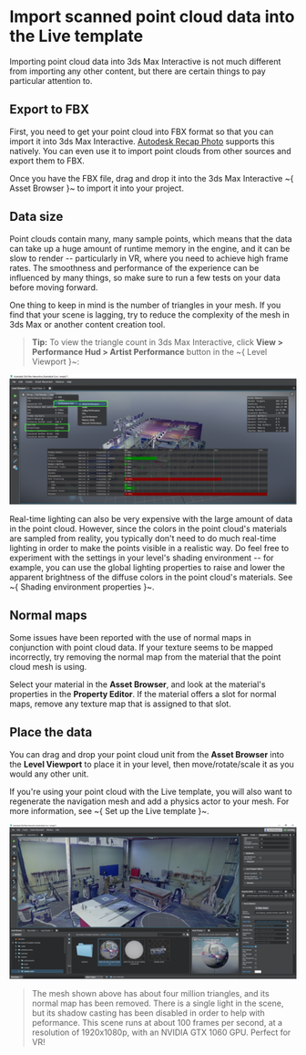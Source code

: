# Import scanned point cloud data into the Live template

Importing point cloud data into 3ds Max Interactive is not much different from importing any other content, but there are certain things to pay particular attention to.

## Export to FBX

First, you need to get your point cloud into FBX format so that you can import it into 3ds Max Interactive. [Autodesk Recap Photo](https://www.autodesk.com/products/recap/) supports this natively. You can even use it to import point clouds from other sources and export them to FBX.

Once you have the FBX file, drag and drop it into the 3ds Max Interactive ~{ Asset Browser }~ to import it into your project.

## Data size

Point clouds contain many, many sample points, which means that the data can take up a huge amount of runtime memory in the engine, and it can be slow to render -- particularly in VR, where you need to achieve high frame rates. The smoothness and performance of the experience can be influenced by many things, so make sure to run a few tests on your data before moving forward.

One thing to keep in mind is the number of triangles in your mesh. If you find that your scene is lagging, try to reduce the complexity of the mesh in 3ds Max or another content creation tool.

>	**Tip:** To view the triangle count in 3ds Max Interactive, click **View > Performance Hud > Artist Performance** button in the ~{ Level Viewport }~:

![](../../images/live_scan_data_perfhud.png)

Real-time lighting can also be very expensive with the large amount of data in the point cloud. However, since the colors in the point cloud's materials are sampled from reality, you typically don't need to do much real-time lighting in order to make the points visible in a realistic way. Do feel free to experiment with the settings in your level's shading environment -- for example, you can use the global lighting properties to raise and lower the apparent brightness of the diffuse colors in the point cloud's materials. See ~{ Shading environment properties }~.

## Normal maps

Some issues have been reported with the use of normal maps in conjunction with point cloud data. If your texture seems to be mapped incorrectly, try removing the normal map from the material that the point cloud mesh is using.

Select your material in the **Asset Browser**, and look at the material's properties in the **Property Editor**. If the material offers a slot for normal maps, remove any texture map that is assigned to that slot.

## Place the data

You can drag and drop your point cloud unit from the **Asset Browser** into the **Level Viewport** to place it in your level, then move/rotate/scale it as you would any other unit.

If you're using your point cloud with the Live template, you will also want to regenerate the navigation mesh and add a physics actor to your mesh. For more information, see ~{ Set up the Live template }~.

![](../../images/live_scan_data_normal_map.png)

>	The mesh shown above has about four million triangles, and its normal map has been removed. There is a single light in the scene, but its shadow casting has been disabled in order to help with peformance. This scene runs at about 100 frames per second, at a resolution of 1920x1080p, with an NVIDIA GTX 1060 GPU. Perfect for VR!
